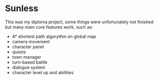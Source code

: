 # Sunless
 
This was my diploma project, some things were unfortunately not finished but many main core features work, such as:
- A* shortest path algorythm on global map
- camera movement
- character panel
- quests
- town manager
- turn-based battle
- dialogue system
- character level up and abilities
